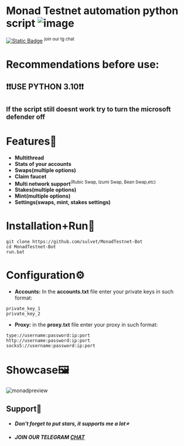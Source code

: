 # Monad Testnet automation python script ![image](https://github.com/user-attachments/assets/060a0912-07d9-4ad6-ab1f-f172e4877543)

[![Static Badge](https://img.shields.io/badge/Telegram-Channel-Link?style=for-the-badge&logo=Telegram&logoColor=white&logoSize=auto&color=blue)](https://t.me/+pB6j65Kv7cdjZmU0) <sup>join our tg chat</sup>

# Recommendations before use:
## ❗❗USE PYTHON 3.10❗❗
## <sup>If the script still doesnt work try to turn the microsoft defender off<sup>

# Features🧩
- **Multithread**
- **Stats of your accounts**
- **Swaps(multiple options)**
- **Claim faucet**
- **Multi network support**<sup>(Rubic Swap, Izumi Swap, Bean Swap,etc)<sup>
- **Stakes(multiple options)**
- **Mint(multiple options)**
- **Settings(swaps, mint, stakes settings)**

# Installation+Run💨
```shell
git clone https://github.com/sulvet/MonadTestnet-Bot
cd MonadTestnet-Bot
run.bat
```
# Configuration⚙
- **Accounts:** In the **accounts.txt** file enter your private keys in such format:
```shell
private_key_1
private_key_2
```
- **Proxy:** in the **proxy.txt** file enter your proxy in such format:
```shell
type://username:password:ip:port
http://username:password:ip:port
socks5://username:password:ip:port
```
# Showcase🖼
![monadpreview](https://github.com/user-attachments/assets/a3e29e2a-b14c-42ba-bd7f-1121e756ee26)



## Support🌟

- ***Don't forget to put stars, it supports me a lot⭐***

- ***JOIN OUR TELEGRAM [CHAT](https://t.me/+9j5RcKMfT5s4M2Q0)***





  
  
